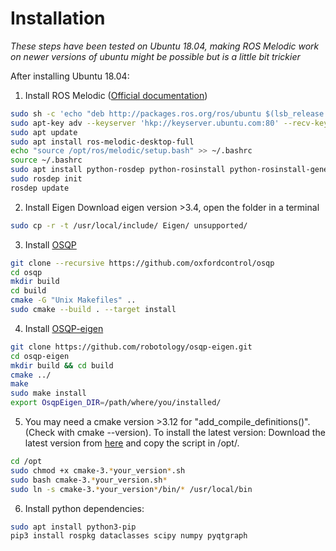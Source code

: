 # Installation
*These steps have been tested on Ubuntu 18.04, making ROS Melodic work on newer versions of ubuntu might be possible but is a little bit trickier*

After installing Ubuntu 18.04:
1. Install ROS Melodic ([Official documentation](wiki.ros.org/melodic/Installation/Ubuntu))
```bash
sudo sh -c 'echo "deb http://packages.ros.org/ros/ubuntu $(lsb_release -sc) main" > /etc/apt/sources.list.d/ros-latest.list'
sudo apt-key adv --keyserver 'hkp://keyserver.ubuntu.com:80' --recv-key C1CF6E31E6BADE8868B172B4F42ED6FBAB17C654
sudo apt update
sudo apt install ros-melodic-desktop-full
echo "source /opt/ros/melodic/setup.bash" >> ~/.bashrc
source ~/.bashrc 
sudo apt install python-rosdep python-rosinstall python-rosinstall-generator python-wstool build-essential
sudo rosdep init
rosdep update
```
2. Install Eigen
Download eigen version >3.4, open the folder in a terminal
```bash
sudo cp -r -t /usr/local/include/ Eigen/ unsupported/
```
3. Install [OSQP](https://osqp.org/)
```bash
git clone --recursive https://github.com/oxfordcontrol/osqp
cd osqp
mkdir build
cd build
cmake -G "Unix Makefiles" ..
sudo cmake --build . --target install
```
4. Install [OSQP-eigen](https://github.com/robotology/osqp-eigen)
```bash
git clone https://github.com/robotology/osqp-eigen.git
cd osqp-eigen
mkdir build && cd build
cmake ../
make
sudo make install
export OsqpEigen_DIR=/path/where/you/installed/
```

5. You may need a cmake version >3.12 for "add_compile_definitions()". (Check with cmake --version). To install the latest version:
   Download the latest version from [here](https://cmake.org/download/) and copy the script in /opt/.
```bash
cd /opt
sudo chmod +x cmake-3.*your_version*.sh
sudo bash cmake-3.*your_version.sh*
sudo ln -s cmake-3.*your_version*/bin/* /usr/local/bin
```

6. Install python dependencies:
```bash
sudo apt install python3-pip
pip3 install rospkg dataclasses scipy numpy pyqtgraph
```

